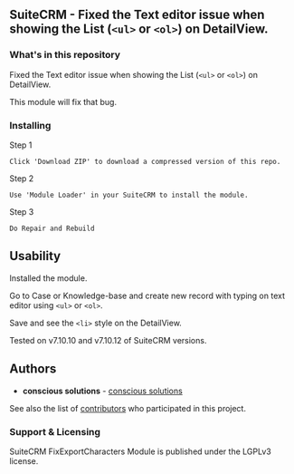 ## SuiteCRM - Fixed the Text editor issue when showing the List (`<ul>` or `<ol>`) on DetailView.

### What's in this repository 

Fixed the Text editor issue when showing the List (`<ul>` or `<ol>`) on DetailView.

This module will fix that bug.

### Installing

Step 1

```
Click 'Download ZIP' to download a compressed version of this repo.
```

Step 2

```
Use 'Module Loader' in your SuiteCRM to install the module.
```

Step 3

```
Do Repair and Rebuild
```

## Usability

Installed the module.

Go to Case or Knowledge-base and create new record with typing on text editor using `<ul>` or `<ol>`.

Save and see the `<li>` style on the DetailView.

Tested on v7.10.10 and v7.10.12 of SuiteCRM versions.

## Authors

* **conscious solutions** - [conscious solutions](https://www.conscious.co.uk/)

See also the list of [contributors](https://github.com/Ruvin/FixExportCharacters/graphs/contributors) who participated in this project.

### Support & Licensing 

SuiteCRM FixExportCharacters Module is published under the LGPLv3 license.

